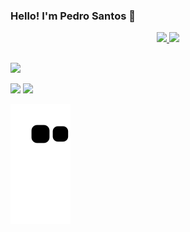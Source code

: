 ### Hello! I'm Pedro Santos 👋
<div align="center">
  <a href="https://github.com/rafaballerini">
  <img height="180em" src="https://github-readme-stats.vercel.app/api?username=pedrosantosdk&show_icons=true&theme=algolia&include_all_commits=true&count_private=true"/>
  <img height="180em" src="https://github-readme-stats.vercel.app/api/top-langs/?username=pedrosantosdk&layout=compact&langs_count=7&theme=algolia"/>
</div>
  
  ##
 
<div> 
  <a href="https://www.linkedin.com/in/pedro-santos-1849a3239/" target="_blank"><img src="https://img.shields.io/badge/-LinkedIn-%230077B5?style=for-the-badge&logo=linkedin&logoColor=white" target="_blank"></a> 
  
   <a href="" target="_blank"><img src="https://img.shields.io/badge/Java-ED8B00?style=for-the-badge&logo=java&logoColor=white" target="_blank"></a> 
   <a href="" target="_blank"><img src="https://img.shields.io/badge/Eclipse-2C2255?style=for-the-badge&logo=eclipse&logoColor=white" target="_blank"></a> 

  
 
  ![Snake animation](https://github.com/rafaballerini/rafaballerini/blob/output/github-contribution-grid-snake.svg)
 
</div>
